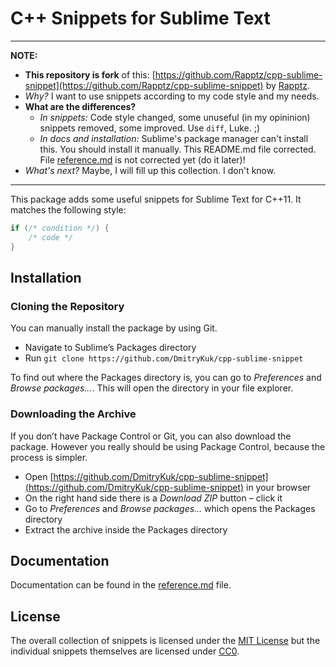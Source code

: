 # C++ Snippets for Sublime Text

---

**NOTE:**
- **This repository is fork** of this: [https://github.com/Rapptz/cpp-sublime-snippet](https://github.com/Rapptz/cpp-sublime-snippet) by [Rapptz](https://github.com/Rapptz).
- *Why?* I want to use snippets according to my code style and my needs.
- **What are the differences?**
    + *In snippets:* Code style changed, some unuseful (in my opininion) snippets removed, some improved. Use `diff`, Luke. ;)
    + *In docs and installation:* Sublime's package manager can't install this. You should install it manually. This README.md file corrected. File [reference.md](https://github.com/DmitryKuk/cpp-sublime-snippet/blob/master/reference.md) is not corrected yet (do it later)!
- *What's next?* Maybe, I will fill up this collection. I don't know.

---

This package adds some useful snippets for Sublime Text for C++11. It matches the following style:

```cpp
if (/* condition */) {
    /* code */
}
```

## Installation

### Cloning the Repository

You can manually install the package by using Git.

- Navigate to Sublime’s Packages directory
- Run `git clone https://github.com/DmitryKuk/cpp-sublime-snippet`

To find out where the Packages directory is, you can go to _Preferences_ and _Browse packages…_. This will open the directory in your file explorer.

### Downloading the Archive

If you don’t have Package Control or Git, you can also download the package. However you really should be using Package Control, because the process is simpler.

- Open [https://github.com/DmitryKuk/cpp-sublime-snippet](https://github.com/DmitryKuk/cpp-sublime-snippet) in your browser
- On the right hand side there is a _Download ZIP_ button – click it
- Go to _Preferences_ and _Browse packages…_ which opens the Packages directory
- Extract the archive inside the Packages directory

## Documentation

Documentation can be found in the [reference.md](https://github.com/DmitryKuk/cpp-sublime-snippet/blob/master/reference.md) file.

## License

The overall collection of snippets is licensed under the [MIT License](http://opensource.org/licenses/MIT) but the individual snippets themselves are licensed under [CC0](https://creativecommons.org/publicdomain/zero/1.0/).
